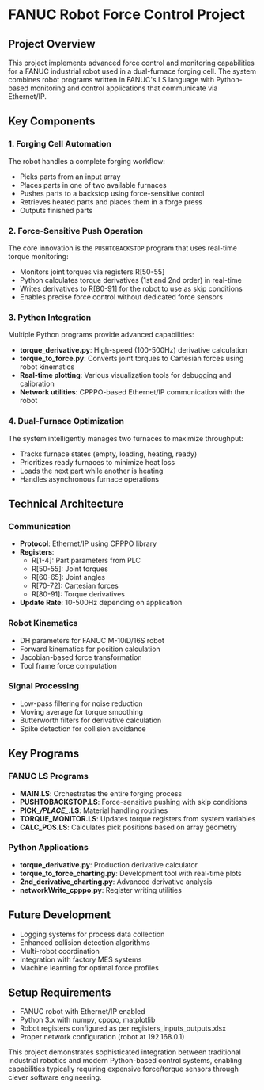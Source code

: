 # FANUC Robot Force Control Project

## Project Overview
This project implements advanced force control and monitoring capabilities for a FANUC industrial robot used in a dual-furnace forging cell. The system combines robot programs written in FANUC's LS language with Python-based monitoring and control applications that communicate via Ethernet/IP.

## Key Components

### 1. **Forging Cell Automation**
The robot handles a complete forging workflow:
- Picks parts from an input array
- Places parts in one of two available furnaces
- Pushes parts to a backstop using force-sensitive control
- Retrieves heated parts and places them in a forge press
- Outputs finished parts

### 2. **Force-Sensitive Push Operation**
The core innovation is the `PUSHTOBACKSTOP` program that uses real-time torque monitoring:
- Monitors joint torques via registers R[50-55]
- Python calculates torque derivatives (1st and 2nd order) in real-time
- Writes derivatives to R[80-91] for the robot to use as skip conditions
- Enables precise force control without dedicated force sensors

### 3. **Python Integration**
Multiple Python programs provide advanced capabilities:
- **torque_derivative.py**: High-speed (100-500Hz) derivative calculation
- **torque_to_force.py**: Converts joint torques to Cartesian forces using robot kinematics
- **Real-time plotting**: Various visualization tools for debugging and calibration
- **Network utilities**: CPPPO-based Ethernet/IP communication with the robot

### 4. **Dual-Furnace Optimization**
The system intelligently manages two furnaces to maximize throughput:
- Tracks furnace states (empty, loading, heating, ready)
- Prioritizes ready furnaces to minimize heat loss
- Loads the next part while another is heating
- Handles asynchronous furnace operations

## Technical Architecture

### Communication
- **Protocol**: Ethernet/IP using CPPPO library
- **Registers**: 
  - R[1-4]: Part parameters from PLC
  - R[50-55]: Joint torques
  - R[60-65]: Joint angles
  - R[70-72]: Cartesian forces
  - R[80-91]: Torque derivatives
- **Update Rate**: 10-500Hz depending on application

### Robot Kinematics
- DH parameters for FANUC M-10iD/16S robot
- Forward kinematics for position calculation
- Jacobian-based force transformation
- Tool frame force computation

### Signal Processing
- Low-pass filtering for noise reduction
- Moving average for torque smoothing
- Butterworth filters for derivative calculation
- Spike detection for collision avoidance

## Key Programs

### FANUC LS Programs
- **MAIN.LS**: Orchestrates the entire forging process
- **PUSHTOBACKSTOP.LS**: Force-sensitive pushing with skip conditions
- **PICK_*/PLACE_*.LS**: Material handling routines
- **TORQUE_MONITOR.LS**: Updates torque registers from system variables
- **CALC_POS.LS**: Calculates pick positions based on array geometry

### Python Applications
- **torque_derivative.py**: Production derivative calculator
- **torque_to_force_charting.py**: Development tool with real-time plots
- **2nd_derivative_charting.py**: Advanced derivative analysis
- **networkWrite_cpppo.py**: Register writing utilities

## Future Development
- Logging systems for process data collection
- Enhanced collision detection algorithms
- Multi-robot coordination
- Integration with factory MES systems
- Machine learning for optimal force profiles

## Setup Requirements
- FANUC robot with Ethernet/IP enabled
- Python 3.x with numpy, cpppo, matplotlib
- Robot registers configured as per registers_inputs_outputs.xlsx
- Proper network configuration (robot at 192.168.0.1)

This project demonstrates sophisticated integration between traditional industrial robotics and modern Python-based control systems, enabling capabilities typically requiring expensive force/torque sensors through clever software engineering.